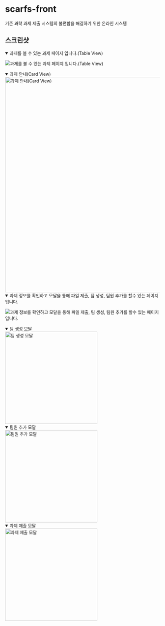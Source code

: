 # scarfs-front

기존 과학 과제 제출 시스템의 불편함을 해결하기 위한 온라인 시스템

## 스크린샷

<details open>
    <summary>과제를 볼 수 있는 과제 페이지 입니다.(Table View)</summary>
  
![과제를 볼 수 있는 과제 페이지 입니다.(Table View)](https://user-images.githubusercontent.com/48552260/116675014-517f5580-a9e0-11eb-90d1-e55243c1705e.png)
</details>

<details open>
    <summary>과제 안내(Card View)</summary>
  
<img width="700" alt="과제 안내(Card View)" src="https://user-images.githubusercontent.com/48552260/116675351-b5a21980-a9e0-11eb-96a2-e20977e5da94.png" />
</details>

<details open>
    <summary>과제 정보를 확인하고 모달을 통해 파일 제출, 팀 생성, 팀원 추가를 할수 있는 페이지입니다.</summary>
  
![과제 정보를 확인하고 모달을 통해 파일 제출, 팀 생성, 팀원 추가를 할수 있는 페이지입니다.](https://user-images.githubusercontent.com/48552260/116675818-3234f800-a9e1-11eb-87b1-a4a3c59f7221.png)
</details>

<details open>
    <summary>팀 생성 모달</summary>
  
<img width="300" alt="팀 생성 모달" src="https://user-images.githubusercontent.com/48552260/116675361-b8047380-a9e0-11eb-8de0-238ded6e4a16.png" />
</details>

<details open>
    <summary>팀원 추가 모달</summary>
  
<img width="300" alt="팀원 추가 모달" src="https://user-images.githubusercontent.com/48552260/116675358-b76bdd00-a9e0-11eb-9cc7-6c43afc6b240.png" />
</details>

<details open>
    <summary>과제 제출 모달</summary>
  
<img width="300" alt="과제 제출 모달" src="https://user-images.githubusercontent.com/48552260/116675357-b6d34680-a9e0-11eb-95b6-ce00f1129169.png" />
</details>

